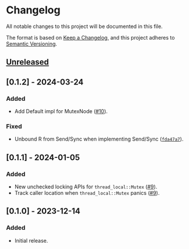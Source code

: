 # Changelog

All notable changes to this project will be documented in this file.

The format is based on [Keep a Changelog](https://keepachangelog.com/en/1.0.0/),
and this project adheres to [Semantic Versioning](https://semver.org/spec/v2.0.0.html).

## [Unreleased]

[Unreleased]: https://github.com/pedromfedricci/mcslock/compare/v0.1.2..HEAD

## [0.1.2] - 2024-03-24

### Added

- Add Default impl for MutexNode ([#10]).

[#10]: https://github.com/pedromfedricci/mcslock/pull/10

### Fixed

- Unbound R from Send/Sync when implementing Send/Sync ([`fda47a7`]).

[`fda47a7`]: https://github.com/pedromfedricci/mcslock/commit/fda47a7195d0a74f215cfa8fd0d41f1ffd0c9bea

## [0.1.1] - 2024-01-05

### Added

- New unchecked locking APIs for `thread_local::Mutex` ([#9]).
- Track caller location when `thread_local::Mutex` panics ([#9]).

[#9]: https://github.com/pedromfedricci/mcslock/pull/9

## [0.1.0] - 2023-12-14

### Added

- Initial release.

